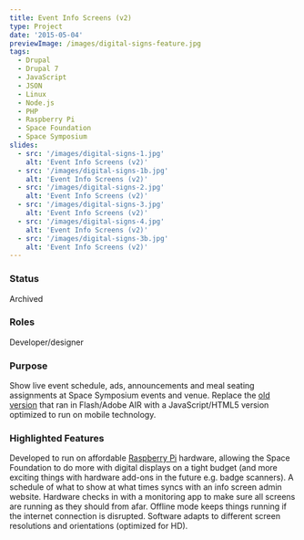 ```yaml
---
title: Event Info Screens (v2)
type: Project
date: '2015-05-04'
previewImage: /images/digital-signs-feature.jpg
tags:
  - Drupal
  - Drupal 7
  - JavaScript
  - JSON
  - Linux
  - Node.js
  - PHP
  - Raspberry Pi
  - Space Foundation
  - Space Symposium
slides:
  - src: '/images/digital-signs-1.jpg'
    alt: 'Event Info Screens (v2)'
  - src: '/images/digital-signs-1b.jpg'
    alt: 'Event Info Screens (v2)'
  - src: '/images/digital-signs-2.jpg'
    alt: 'Event Info Screens (v2)'
  - src: '/images/digital-signs-3.jpg'
    alt: 'Event Info Screens (v2)'
  - src: '/images/digital-signs-4.jpg'
    alt: 'Event Info Screens (v2)'
  - src: '/images/digital-signs-3b.jpg'
    alt: 'Event Info Screens (v2)'
---
```

### Status

Archived

### Roles

Developer/designer

### Purpose

Show live event schedule, ads, announcements and meal seating assignments at Space Symposium events and venue. Replace the [old version](/posts/2011/space-foundation-info-screens) that ran in Flash/Adobe AIR with a JavaScript/HTML5 version optimized to run on mobile technology.

### Highlighted Features

Developed to run on affordable [Raspberry Pi](https://www.raspberrypi.org/help/what-is-a-raspberry-pi/) hardware, allowing the Space Foundation to do more with digital displays on a tight budget (and more exciting things with hardware add-ons in the future e.g. badge scanners). A schedule of what to show at what times syncs with an info screen admin website. Hardware checks in with a monitoring app to make sure all screens are running as they should from afar. Offline mode keeps things running if the internet connection is disrupted. Software adapts to different screen resolutions and orientations (optimized for HD).
